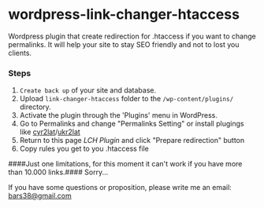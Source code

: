 # wordpress-link-changer-htaccess

Wordpress plugin that create redirection for .htaccess if you want to change permalinks. It will help your site to stay SEO friendly and not to lost you clients.

### Steps

1. `Create back up` of your site and database.
2. Upload `link-changer-htaccess` folder to the `/wp-content/plugins/` directory.
3. Activate the plugin through the 'Plugins' menu in WordPress.
4. Go to Permalinks and change "Permalinks Setting" or install plugings like [cyr2lat](https://wordpress.org/plugins/cyr2lat/)/[ukr2lat](https://wordpress.org/plugins/ukr-to-lat/)
5. Return to this page *LCH Plugin* and click "Prepare redirection" button
6. Copy rules you get to you .htaccess file


####Just one limitations, for this moment it can't work if you have more than 10.000 links.####
Sorry...


If you have some questions or proposition, please write me an email: bars38@gmail.com

